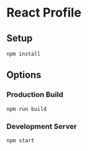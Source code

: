 # React Profile

## Setup

`npm install`

## Options

### Production Build

`npm run build`

### Development Server

`npm start`
